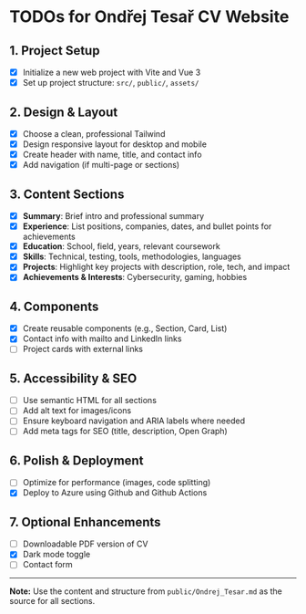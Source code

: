 # TODOs for Ondřej Tesař CV Website

## 1. Project Setup

- [x] Initialize a new web project with Vite and Vue 3
- [x] Set up project structure: `src/`, `public/`, `assets/`

## 2. Design & Layout

- [x] Choose a clean, professional Tailwind
- [x] Design responsive layout for desktop and mobile
- [x] Create header with name, title, and contact info
- [x] Add navigation (if multi-page or sections)

## 3. Content Sections

- [x] **Summary**: Brief intro and professional summary
- [x] **Experience**: List positions, companies, dates, and bullet points for achievements
- [x] **Education**: School, field, years, relevant coursework
- [x] **Skills**: Technical, testing, tools, methodologies, languages
- [x] **Projects**: Highlight key projects with description, role, tech, and impact
- [x] **Achievements & Interests**: Cybersecurity, gaming, hobbies

## 4. Components

- [x] Create reusable components (e.g., Section, Card, List)
- [x] Contact info with mailto and LinkedIn links
- [ ] Project cards with external links

## 5. Accessibility & SEO

- [ ] Use semantic HTML for all sections
- [ ] Add alt text for images/icons
- [ ] Ensure keyboard navigation and ARIA labels where needed
- [ ] Add meta tags for SEO (title, description, Open Graph)

## 6. Polish & Deployment

- [ ] Optimize for performance (images, code splitting)
- [x] Deploy to Azure using Github and Github Actions

## 7. Optional Enhancements

- [ ] Downloadable PDF version of CV
- [x] Dark mode toggle
- [ ] Contact form

---

**Note:** Use the content and structure from `public/Ondrej_Tesar.md` as the source for all sections.

